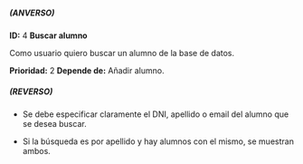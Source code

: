 ##### (ANVERSO)
**ID:** 4 **Buscar alumno**

Como usuario quiero buscar un alumno de la base de datos.

**Prioridad:** 2
**Depende de:** Añadir alumno.

##### (REVERSO)
* Se debe especificar claramente el DNI, apellido o email del alumno que se desea buscar.

* Si la búsqueda es por apellido y hay alumnos con el mismo, se muestran ambos.
